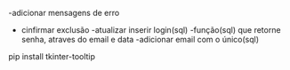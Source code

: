 -adicionar mensagens de erro
- cinfirmar exclusão
-atualizar inserir login(sql)
-função(sql) que retorne senha, atraves do email e data
-adicionar email com o único(sql)


pip install tkinter-tooltip